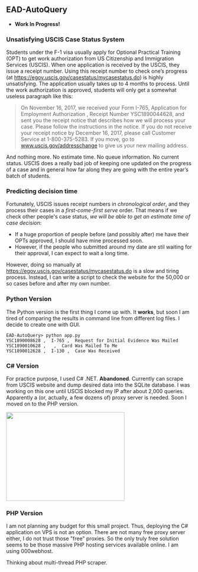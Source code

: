 ## EAD-AutoQuery

* **Work In Progress!**

### Unsatisfying USCIS Case Status System

Students under the F-1 visa usually apply for Optional Practical Training (OPT) to get work authorization from US Citizenship and Immigration Services (USCIS). When one application is received by the USCIS, they issue a receipt number. Using this receipt number to check one’s progress (at https://egov.uscis.gov/casestatus/mycasestatus.do) is highly unsatisfying. The application usually takes up to 4 months to process. Until the work authorization is approved, students will only get a somewhat useless paragraph like this:

> On November 16, 2017, we received your Form I-765, Application for Employment Authorization , Receipt Number YSC1890044628, and sent you the receipt notice that describes how we will process your case. Please follow the instructions in the notice. If you do not receive your receipt notice by December 16, 2017, please call Customer Service at 1-800-375-5283. If you move, go to www.uscis.gov/addresschange to give us your new mailing address.

And nothing more. No estimate time. No queue information. No current status. USCIS does a really bad job of keeping one updated on the progress of a case and in general how far along they are going with the entire year’s batch of students.

### Predicting decision time

Fortunately, USCIS issues receipt numbers in *chronological order*, and they process their cases in a *first-come-first serve* order. That means if we check other people's case status, *we will be able to get an estimate time of case decision*:

* If a huge proportion of people before (and possibly after) me have their OPTs approved, I should have mine processed soon.
* However, if the people who submitted around my date are stil waiting for their approval, I can expect to wait a long time.

However, doing so manually at https://egov.uscis.gov/casestatus/mycasestatus.do is a slow and tiring process. Instead, I can write a script to check the website for the 50,000 or so cases before and after my own number.

### Python Version

The Python version is the first thing I come up with. It **works**, but soon I am tired of comparing the results in command line from different log files. I decide to create one with GUI. 

```
EAD-AutoQuery> python app.py
YSC1890008628 ,  I-765 ,  Request for Initial Evidence Was Mailed
YSC1890010628 ,   ,  Card Was Mailed To Me
YSC1890012628 ,  I-130 ,  Case Was Received
```

### C# Version

For practice purpose, I used C# .NET. **Abandoned**. Currently can scrape from USCIS website and dump desired data into the SQLite database. I was working on this one until USCIS blocked my IP after about 2,000 queries. Apparently a (or, actually, a few dozens of) proxy server is needed. Soon I moved on to the PHP version.

<img src="https://raw.githubusercontent.com/gentlespoon/EAD-AutoQuery/master/C%23/WpfApp1/2018-01-25-14-31-12.jpg" width="320" height="240">


### PHP Version

I am not planning any budget for this small project. Thus, deploying the C# application on VPS is not an option. There are not many free proxy server either, I do not trust those "free" proxies. So the only truly free solution seems to be those massive PHP hosting services available online. I am using 000webhost.

Thinking about multi-thread PHP scraper.
